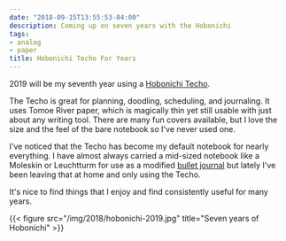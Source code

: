 ```yaml
---
date: "2018-09-15T13:55:53-04:00"
description: Coming up on seven years with the Hobonichi
tags:
- analog
- paper
title: Hobonichi Techo For Years
---
```


2019 will be my seventh year using a [Hobonichi Techo](https://www.1101.com/store/techo/en/).

The Techo is great for planning, doodling, scheduling, and journaling. It uses Tomoe River paper, which is magically thin yet still usable with just about any writing tool. There are many fun covers available, but I love the size and the feel of the bare notebook so I've never used one.

I've noticed that the Techo has become my default notebook for nearly everything. I have almost always carried a mid-sized notebook like a Moleskin or
Leuchtturm for use as a modified [bullet journal](https://bulletjournal.com) but lately I've been leaving that at home and only using the Techo.

It's nice to find things that I enjoy and find consistently useful for many years.

{{< figure src="/img/2018/hobonichi-2019.jpg" title="Seven years of Hobonichi" >}}
